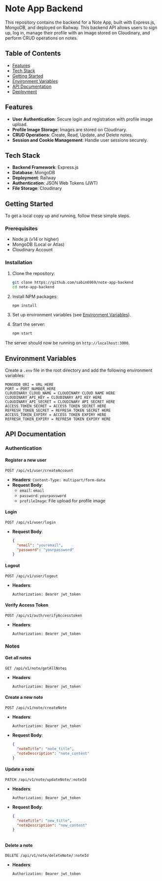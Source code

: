 # Note App Backend

This repository contains the backend for a Note App, built with Express.js, MongoDB, and deployed on Railway. This backend API allows users to sign up, log in, manage their profile with an image stored on Cloudinary, and perform CRUD operations on notes.

## Table of Contents

- [Features](#features)
- [Tech Stack](#tech-stack)
- [Getting Started](#getting-started)
- [Environment Variables](#environment-variables)
- [API Documentation](#api-documentation)
- [Deployment](#deployment)

## Features

- **User Authentication**: Secure login and registration with profile image upload.
- **Profile Image Storage**: Images are stored on Cloudinary.
- **CRUD Operations**: Create, Read, Update, and Delete notes.
- **Session and Cookie Management**: Handle user sessions securely.

## Tech Stack

- **Backend Framework**: Express.js
- **Database**: MongoDB
- **Deployment**: Railway
- **Authentication**: JSON Web Tokens (JWT)
- **File Storage**: Cloudinary

## Getting Started

To get a local copy up and running, follow these simple steps.

### Prerequisites

- Node.js (v14 or higher)
- MongoDB (Local or Atlas)
- Cloudinary Account

### Installation

1. Clone the repository:
   ```bash
   git clone https://github.com/sabin6969/note-app-backend
   cd note-app-backend
   ```

2. Install NPM packages:
   ```bash
   npm install
   ```

3. Set up environment variables (see [Environment Variables](#environment-variables)).

4. Start the server:
   ```bash
   npm start
   ```

The server should now be running on `http://localhost:3000`.

## Environment Variables

Create a `.env` file in the root directory and add the following environment variables:

```plaintext
MONGODB_URI = URL_HERE
PORT = PORT_NUMBER_HERE
CLOUDINARY_CLOUD_NAME = CLOUDINARY CLOUD NAME HERE
CLOUDINARY_API_KEY = CLOUDINARY API KEY HERE
CLOUDINARY_API_SECRET = CLOUDINARY API SECRET HERE
ACCESS_TOKEN_SECRET = ACCESS TOKEN SECRET HERE
REFRESH_TOKEN_SECRET = REFRESH TOKEN SECRET HERE
ACCESS_TOKEN_EXPIRY = ACCESS TOKEN EXPIRY HERE
REFRESH_TOKEN_EXPIRY = REFRESH TOKEN EXPIRY HERE
```

## API Documentation

### Authentication

#### Register a new user

```http
POST /api/v1/user/createAccount
```

- **Headers**: `Content-Type: multipart/form-data`
- **Request Body**:
  - `email`: `email`
  - `password`: `yourpassword`
  - `profileImage`: File upload for profile image


#### Login

```http
POST /api/v1/user/login
```

- **Request Body**:
  ```json
  {
    "email": "youremail",
    "password": "yourpassword"
  }
  ```



#### Logout

```http
POST /api/v1/user/logout
```

- **Headers**:
  ```plaintext
  Authorization: Bearer jwt_token
  ```


#### Verify Access Token

```http
POST /api/v1/auth/verifyAccesstoken
```

- **Headers**:
  ```plaintext
  Authorization: Bearer jwt_token
  ```

### Notes

#### Get all notes

```http
GET /api/v1/note/getAllNotes
```

- **Headers**:
  ```plaintext
  Authorization: Bearer jwt_token
  ```

#### Create a new note

```http
POST /api/v1/note/createNote
```

- **Headers**:
  ```plaintext
  Authorization: Bearer jwt_token
  ```

- **Request Body**:
  ```json
  {
    "noteTitle": "note_title",
    "noteDescription": "note_content"
  }
  ```


#### Update a note

```http
PATCH /api/v1/note/updateNote/:noteId
```

- **Headers**:
  ```plaintext
  Authorization: Bearer jwt_token
  ```

- **Request Body**:
  ```json
  {
    "noteTitle": "new_title",
    "noteDescription": "new_content"
  }
  ```

  ```

#### Delete a note

```http
DELETE /api/v1/note/deleteNote/:noteId
```

- **Headers**:
  ```plaintext
  Authorization: Bearer jwt_token
  ```

